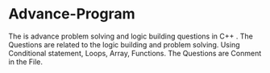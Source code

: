 # Advance-Program
The is advance problem solving and logic building questions in C++ .
The Questions are related to the logic building and problem solving.
Using Conditional statement, Loops, Array, Functions.
The Questions are Conment in the File. 
